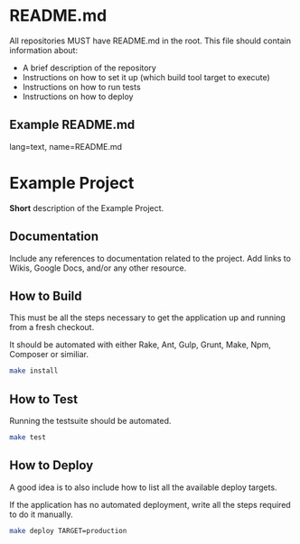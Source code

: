 # README.md

All repositories MUST have README.md in the root. This file should contain information about:

  - A brief description of the repository
  - Instructions on how to set it up (which build tool target to execute)
  - Instructions on how to run tests
  - Instructions on how to deploy

## Example README.md

  lang=text, name=README.md

  # Example Project

  **Short** description of the Example Project.

  ## Documentation

  Include any references to documentation related to the project. Add links
  to Wikis, Google Docs, and/or any other resource.

  ## How to Build

  This must be all the steps necessary to get the application up and running
  from a fresh checkout.

  It should be automated with either Rake, Ant, Gulp, Grunt, Make, Npm,
  Composer or similiar.

  ``` sh
  make install
  ```

  ## How to Test

  Running the testsuite should be automated.

  ``` sh
  make test
  ```

  ## How to Deploy

  A good idea is to also include how to list all the available deploy targets.

  If the application has no automated deployment, write all the steps required
  to do it manually.

  ``` sh
  make deploy TARGET=production
  ```
